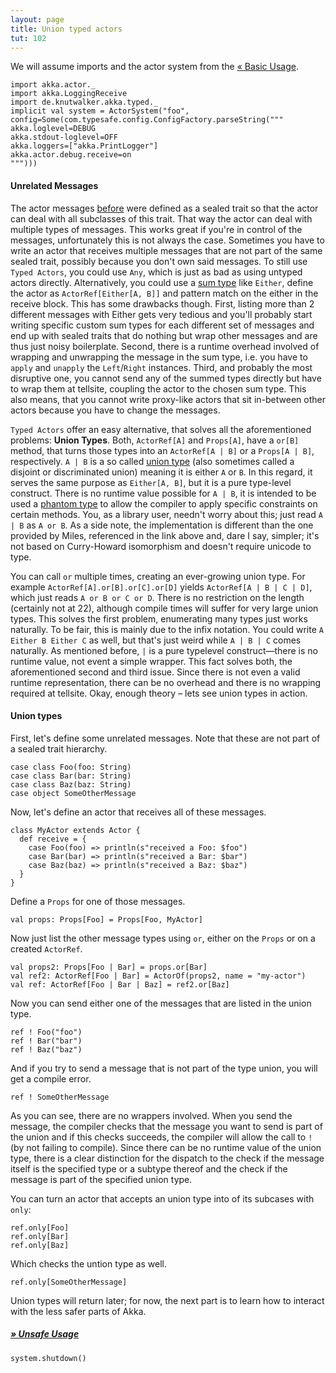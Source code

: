 ```yaml
---
layout: page
title: Union typed actors
tut: 102
---
```


We will assume imports and the actor system from the [&laquo; Basic Usage](index.html).

```tut:invisible
import akka.actor._
import akka.LoggingReceive
import de.knutwalker.akka.typed._
implicit val system = ActorSystem("foo", config=Some(com.typesafe.config.ConfigFactory.parseString("""
akka.loglevel=DEBUG
akka.stdout-loglevel=OFF
akka.loggers=["akka.PrintLogger"]
akka.actor.debug.receive=on
""")))
```


#### Unrelated Messages

The actor messages [before](index.html#actor-definition) were defined as a sealed trait so that the actor can deal with all subclasses of this trait. That way the actor can deal with multiple types of messages.
This works great if you're in control of the messages, unfortunately this is not always the case. Sometimes you have to write an actor that receives multiple messages that are not part of the same sealed trait, possibly because you don't own said messages.
To still use `Typed Actors`, you could use `Any`, which is just as bad as using untyped actors directly.
Alternatively, you could use a [sum type](https://en.wikipedia.org/wiki/Sum_type) like `Either`, define the actor as `ActorRef[Either[A, B]]` and pattern match on the either in the receive block. This has some drawbacks though.
First, listing more than 2 different messages with Either gets very tedious and you'll probably start writing specific custom sum types for each different set of messages and end up with sealed traits that do nothing but wrap other messages and are thus just noisy boilerplate.
Second, there is a runtime overhead involved of wrapping and unwrapping the message in the sum type, i.e. you have to `apply` and `unapply` the `Left`/`Right` instances.
Third, and probably the most disruptive one, you cannot send any of the summed types directly but have to wrap them at tellsite, coupling the actor to the chosen sum type. This also means, that you cannot write proxy-like actors that sit in-between other actors because you have to change the messages.

`Typed Actors` offer an easy alternative, that solves all the aforementioned problems: **Union Types**.
Both, `ActorRef[A]` and `Props[A]`, have a `or[B]` method, that turns those types into an `ActorRef[A | B]` or a `Props[A | B]`, respectively.
`A | B` is a so called [union type](http://ktoso.github.io/scala-types-of-types/#union-type-span-style-color-red-span) (also sometimes called a disjoint or discriminated union) meaning it is either `A` or `B`. In this regard, it serves the same purpose as `Either[A, B]`, but it is a pure type-level construct. There is no runtime value possible for `A | B`, it is intended to be used a [phantom type](http://ktoso.github.io/scala-types-of-types/#phantom-type) to allow the compiler to apply specific constraints on certain methods.
You, as a library user, needn't worry about this; just read `A | B` as `A or B`.
As a side note, the implementation is different than the one provided by Miles, referenced in the link above and, dare I say, simpler; it's not based on Curry-Howard isomorphism and doesn't require unicode to type.

You can call `or` multiple times, creating an ever-growing union type. For example `ActorRef[A].or[B].or[C].or[D]` yields `ActorRef[A | B | C | D]`, which just reads `A or B or C or D`. There is no restriction on the length (certainly not at 22), although compile times will suffer for very large union types.
This solves the first problem, enumerating many types just works naturally. To be fair, this is mainly due to the infix notation. You could write `A Either B Either C` as well, but that's just weird while `A | B | C` comes naturally.
As mentioned before, `|` is a pure typelevel construct—there is no runtime value, not event a simple wrapper. This fact solves both, the aforementioned second and third issue. Since there is not even a valid runtime representation, there can be no overhead and there is no wrapping required at tellsite.
Okay, enough theory – lets see union types in action.

#### Union types

First, let's define some unrelated messages. Note that these are not part of a sealed trait hierarchy.

```tut:silent
case class Foo(foo: String)
case class Bar(bar: String)
case class Baz(baz: String)
case object SomeOtherMessage
```

Now, let's define an actor that receives all of these messages.

```tut:silent
class MyActor extends Actor {
  def receive = {
    case Foo(foo) => println(s"received a Foo: $foo")
    case Bar(bar) => println(s"received a Bar: $bar")
    case Baz(baz) => println(s"received a Baz: $baz")
  }
}
```

Define a `Props` for one of those messages.

```tut
val props: Props[Foo] = Props[Foo, MyActor]
```

Now just list the other message types using `or`, either on the `Props` or on a created `ActorRef`.

```tut
val props2: Props[Foo | Bar] = props.or[Bar]
val ref2: ActorRef[Foo | Bar] = ActorOf(props2, name = "my-actor")
val ref: ActorRef[Foo | Bar | Baz] = ref2.or[Baz]
```

Now you can send either one of the messages that are listed in the union type.

```tut
ref ! Foo("foo")
ref ! Bar("bar")
ref ! Baz("baz")
```

And if you try to send a message that is not part of the type union, you will get a compile error.

```tut:fail
ref ! SomeOtherMessage
```

As you can see, there are no wrappers involved. When you send the message, the compiler checks that the message you want to send is part of the union and if this checks succeeds, the compiler will allow the call to `!` (by not failing to compile).
Since there can be no runtime value of the union type, there is a clear distinction for the dispatch to the check if the message itself is the specified type or a subtype thereof and the check if the message is part of the specified union type.

You can turn an actor that accepts an union type into of its subcases with `only`:

```tut
ref.only[Foo]
ref.only[Bar]
ref.only[Baz]
```

Which checks the untion type as well.

```tut:fail
ref.only[SomeOtherMessage]
```


Union types will return later; for now, the next part is to learn how to interact with the less safer parts of Akka.

##### [&raquo; Unsafe Usage](unsafe.html)


```tut:invisible
system.shutdown()
```
